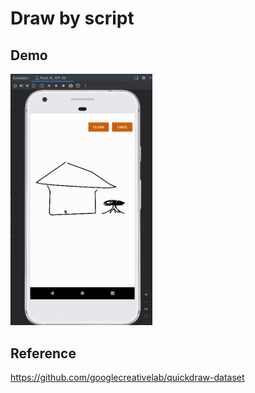 # Draw by script

## Demo

<img src="demo.gif" alt="drawing" width="45%"/>
 
## Reference
https://github.com/googlecreativelab/quickdraw-dataset 

